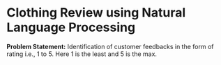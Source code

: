 # Clothing Review using Natural Language Processing 

__Problem Statement:__
Identification of customer feedbacks in the form of rating i.e., 1 to 5. Here 1 is the least and 5 is the max. 
